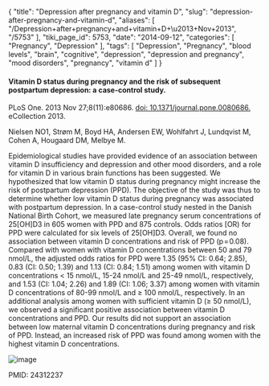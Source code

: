 {
    "title": "Depression after pregnancy and vitamin D",
    "slug": "depression-after-pregnancy-and-vitamin-d",
    "aliases": [
        "/Depression+after+pregnancy+and+vitamin+D+\u2013+Nov+2013",
        "/5753"
    ],
    "tiki_page_id": 5753,
    "date": "2014-09-12",
    "categories": [
        "Pregnancy",
        "Depression"
    ],
    "tags": [
        "Depression",
        "Pregnancy",
        "blood levels",
        "brain",
        "cognitive",
        "depression",
        "depression and pregnancy",
        "mood disorders",
        "pregnancy",
        "vitamin d"
    ]
}


#### Vitamin D status during pregnancy and the risk of subsequent postpartum depression: a case-control study.

PLoS One. 2013 Nov 27;8(11):e80686. [doi: 10.1371/journal.pone.0080686.](https://doi.org/10.1371/journal.pone.0080686.) eCollection 2013.

Nielsen NO1, Strøm M, Boyd HA, Andersen EW, Wohlfahrt J, Lundqvist M, Cohen A, Hougaard DM, Melbye M.

Epidemiological studies have provided evidence of an association between vitamin D insufficiency and depression and other mood disorders, and a role for vitamin D in various brain functions has been suggested. We hypothesized that low vitamin D status during pregnancy might increase the risk of postpartum depression (PPD). The objective of the study was thus to determine whether low vitamin D status during pregnancy was associated with postpartum depression. In a case-control study nested in the Danish National Birth Cohort, we measured late pregnancy serum concentrations of 25<span>[OH]</span>D3 in 605 women with PPD and 875 controls. Odds ratios <span>[OR) for PPD were calculated for six levels of 25[OH]</span>D3. Overall, we found no association between vitamin D concentrations and risk of PPD (p = 0.08). Compared with women with vitamin D concentrations between 50 and 79 nmol/L, the adjusted odds ratios for PPD were 1.35 (95% CI: 0.64; 2.85), 0.83 (CI: 0.50; 1.39) and 1.13 (CI: 0.84; 1.51) among women with vitamin D concentrations < 15 nmol/L, 15-24 nmol/L and 25-49 nmol/L, respectively, and 1.53 (CI: 1.04; 2.26) and 1.89 (CI: 1.06; 3.37) among women with vitamin D concentrations of 80-99 nmol/L and ≥ 100 nmol/L, respectively. In an additional analysis among women with sufficient vitamin D (≥ 50 nmol/L), we observed a significant positive association between vitamin D concentrations and PPD. Our results did not support an association between low maternal vitamin D concentrations during pregnancy and risk of PPD. Instead, an increased risk of PPD was found among women with the highest vitamin D concentrations.

<img src="https://d1bk1kqxc0sym.cloudfront.net/attachments/jpeg/ppd.jpg" alt="image">

PMID: 24312237